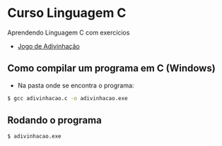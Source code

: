 # Curso Linguagem C
Aprendendo Linguagem C com exercícios

- [Jogo de Adivinhação][1]
 
[1]: https://github.com/amandazk/curso-c/tree/master/adivinhacao


## Como compilar um programa em C (Windows)
- Na pasta onde se encontra o programa:
```bash
$ gcc adivinhacao.c -o adivinhacao.exe
```
## Rodando o programa
```bash
$ adivinhacao.exe
```